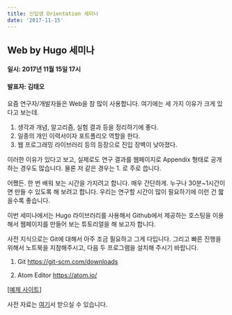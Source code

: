 ```yaml
---
title: 신입생 Orientation 세미나
date: '2017-11-15'
---
```


## Web by Hugo 세미나

#### 일시: 2017년 11월 15일 17시
#### 발표자: 김태오

요즘 연구자/개발자들은 Web을 참 많이 사용합니다. 여기에는 세 가지 이유가 크게 있다고 보는데.

1. 생각과 개념, 알고리즘, 실험 결과 등을 정리하기에 좋다.
2. 일종의 개인 이력서이자 포트폴리오 역할을 한다.
3. 웹 프로그래밍 라이브러리 등의 등장으로 진입 장벽이 낮아졌다.

이러한 이유가 있다고 보고, 실제로도 연구 결과를 웹페이지로 Appendix 형태로 공개하는 경우도 많습니다.
물론 저 같은 경우는 1. 로 주로 씁니다.

어쨌든. 한 번 배워 보는 시간을 가지려고 합니다. 매우 간단하게. 누구나 30분~1시간이면 만들 수 있도록 해 보려고 합니다.
우리는 연구할 시간이 많이 필요하기에 이런 건 짧을수록 좋습니다.

이번 세미나에서는 Hugo 라이브러리를 사용해서 Github에서 제공하는 호스팅을 이용해서 웹페이지를 만들어 보는 튜토리얼을 해 보고자 합니다.

사전 지식으로는 Git에 대해서 아주 조금 필요하고 그게 다입니다.
그리고 빠른 진행을 위해서 노트북을 지참해주시고, 다음 두 프로그램을 설치해 주시기 바랍니다.

1. Git
https://git-scm.com/downloads

2. Atom Editor
https://atom.io/

[[예제 사이트](https://yonseimvp.github.io/research/)]

사전 자료는 [여기](/seminar/pdf/resources.zip)서 받으실 수 있습니다.
